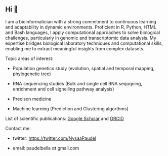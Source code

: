 ## Hi 👋

I am a bioinformatician with a strong commitment to continuous learning and adaptability in dynamic environments. Proficient in R, Python, HTML and Bash languages, I apply computational approaches to solve biological challenges, particularly in genomic and transcriptomic data analysis. My expertise bridges biological laboratory techniques and computational skills, enabling me to extract meaningful insights from complex datasets.

Topic areas of interest:

* Population genetics study (evolution, spatial and temporal mapping, phylogenetic tree)
  
* RNA sequencing studies (Bulk and single cell RNA sequqning, enrichment and cell signelling pathway analysis)
  
* Precison medicine 
  
* Machine learning (Prediction and Clustering algorthms)
  


List of scientific publications: [Google Scholar](https://scholar.google.com.au/citations?view_op=list_works&hl=en&user=uCh68esAAAAJ&gmla=AJsN-F5iA9Vr54Bc6YqJKNabXDhXuEN3kZbiCzofnfyofx68qet-SzKOjYeluwltc6rKLA4U067GpD8dhk6kHYyi5m2uEv5NaxDB7U8OgNr0_dAJj505CHYd2QES6dP9xejHm2Tjuk0S) and [ORCID](https://orcid.org/my-orcid?orcid=0000-0001-8379-1079)

Contact me: 

* twitter: https://twitter.com/NysaaPaudel

* email: paudelbella αt gmail.com


<!--
**Nishapaudel/Nishapaudel** is a ✨ _special_ ✨ repository because its `README.md` (this file) appears on your GitHub profile.

Here are some ideas to get you started:

- 🔭 I’m currently working on ...
- 🌱 I’m currently learning ...
- 👯 I’m looking to collaborate on ...
- 🤔 I’m looking for help with ...
- 💬 Ask me about ...
- 📫 How to reach me: ...
- 😄 Pronouns: ...
- ⚡ Fun fact: ...
-->
